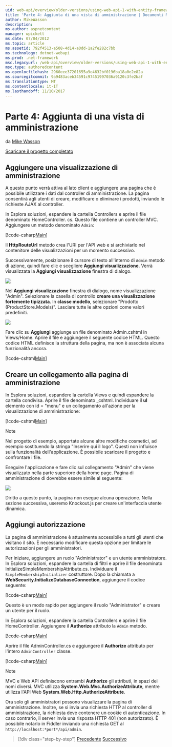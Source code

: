 ```yaml
---
uid: web-api/overview/older-versions/using-web-api-1-with-entity-framework-5/using-web-api-with-entity-framework-part-4
title: 'Parte 4: Aggiunta di una vista di amministrazione | Documenti Microsoft'
author: MikeWasson
description: 
ms.author: aspnetcontent
manager: wpickett
ms.date: 07/04/2012
ms.topic: article
ms.assetid: 792f4513-a508-4d14-a0dd-1a2fe282c7bb
ms.technology: dotnet-webapi
ms.prod: .net-framework
msc.legacyurl: /web-api/overview/older-versions/using-web-api-1-with-entity-framework-5/using-web-api-with-entity-framework-part-4
msc.type: authoredcontent
ms.openlocfilehash: 2960eee37201655a9e4632bf0196ba18a0e2e82a
ms.sourcegitcommit: 9a9483aceb34591c97451997036a9120c3fe2baf
ms.translationtype: MT
ms.contentlocale: it-IT
ms.lasthandoff: 11/10/2017
---
```

<a name="part-4-adding-an-admin-view"></a>Parte 4: Aggiunta di una vista di amministrazione
====================
da [Mike Wasson](https://github.com/MikeWasson)

[Scaricare il progetto completato](http://code.msdn.microsoft.com/ASP-NET-Web-API-with-afa30545)

## <a name="add-an-admin-view"></a>Aggiungere una visualizzazione di amministrazione

A questo punto verrà attiva al lato client e aggiungere una pagina che è possibile utilizzare i dati dal controller di amministrazione. La pagina consentirà agli utenti di creare, modificare o eliminare i prodotti, inviando le richieste AJAX al controller.

In Esplora soluzioni, espandere la cartella Controllers e aprire il file denominato HomeController. cs. Questo file contiene un controller MVC. Aggiungere un metodo denominato `Admin`:

[!code-csharp[Main](using-web-api-with-entity-framework-part-4/samples/sample1.cs)]

Il **HttpRouteUrl** metodo crea l'URI per l'API web e si archiviarlo nel contenitore delle visualizzazioni per un momento successivo.

Successivamente, posizionare il cursore di testo all'interno di `Admin` metodo di azione, quindi fare clic e scegliere **Aggiungi visualizzazione**. Verrà visualizzata la **Aggiungi visualizzazione** finestra di dialogo.

![](using-web-api-with-entity-framework-part-4/_static/image1.png)

Nel **Aggiungi visualizzazione** finestra di dialogo, nome visualizzazione "Admin". Selezionare la casella di controllo **creare una visualizzazione fortemente tipizzata**. In **classe modello**, selezionare "Prodotto (ProductStore.Models)". Lasciare tutte le altre opzioni come valori predefiniti.

![](using-web-api-with-entity-framework-part-4/_static/image2.png)

Fare clic su **Aggiungi** aggiunge un file denominato Admin.cshtml in Views/Home. Aprire il file e aggiungere il seguente codice HTML. Questo codice HTML definisce la struttura della pagina, ma non è associata alcuna funzionalità ancora.

[!code-cshtml[Main](using-web-api-with-entity-framework-part-4/samples/sample2.cshtml)]

## <a name="create-a-link-to-the-admin-page"></a>Creare un collegamento alla pagina di amministrazione

In Esplora soluzioni, espandere la cartella Views e quindi espandere la cartella condivisa. Aprire il file denominato \_cshtml. Individuare il **ul** elemento con id = "menu" e un collegamento all'azione per la visualizzazione di amministrazione:

[!code-cshtml[Main](using-web-api-with-entity-framework-part-4/samples/sample3.cshtml)]

> [!NOTE]
> Nel progetto di esempio, apportate alcune altre modifiche cosmetici, ad esempio sostituendo la stringa "Inserire qui il logo". Questi non influisce sulla funzionalità dell'applicazione. È possibile scaricare il progetto e confrontare i file.


Eseguire l'applicazione e fare clic sul collegamento "Admin" che viene visualizzato nella parte superiore della home page. Pagina di amministrazione di dovrebbe essere simile al seguente:

![](using-web-api-with-entity-framework-part-4/_static/image3.png)

Diritto a questo punto, la pagina non esegue alcuna operazione. Nella sezione successiva, useremo Knockout.js per creare un'interfaccia utente dinamica.

## <a name="add-authorization"></a>Aggiungi autorizzazione

La pagina di amministrazione è attualmente accessibile a tutti gli utenti che visitano il sito. È necessario modificare questa opzione per limitare le autorizzazioni per gli amministratori.

Per iniziare, aggiungere un ruolo "Administrator" e un utente amministratore. In Esplora soluzioni, espandere la cartella di filtri e aprire il file denominato InitializeSimpleMembershipAttribute.cs. Individuare il `SimpleMembershipInitializer` costruttore. Dopo la chiamata a **WebSecurity.InitializeDatabaseConnection**, aggiungere il codice seguente:

[!code-csharp[Main](using-web-api-with-entity-framework-part-4/samples/sample4.cs)]

Questo è un modo rapido per aggiungere il ruolo "Administrator" e creare un utente per il ruolo.

In Esplora soluzioni, espandere la cartella Controllers e aprire il file HomeController. Aggiungere il **Authorize** attributo la `Admin` metodo.

[!code-csharp[Main](using-web-api-with-entity-framework-part-4/samples/sample5.cs)]

Aprire il file AdminController.cs e aggiungere il **Authorize** attributo per l'intero `AdminController` classe.

[!code-csharp[Main](using-web-api-with-entity-framework-part-4/samples/sample6.cs)]

> [!NOTE]
> MVC e Web API definiscono entrambi **Authorize** gli attributi, in spazi dei nomi diversi. MVC utilizza **System.Web.Mvc.AuthorizeAttribute**, mentre utilizza l'API Web **System.Web.Http.AuthorizeAttribute**.


Ora solo gli amministratori possono visualizzare la pagina di amministrazione. Inoltre, se si invia una richiesta HTTP al controller di amministrazione, la richiesta deve contenere un cookie di autenticazione. In caso contrario, il server invia una risposta HTTP 401 (non autorizzato). È possibile notarlo in Fiddler inviando una richiesta GET al `http://localhost:*port*/api/admin`.

>[!div class="step-by-step"]
[Precedente](using-web-api-with-entity-framework-part-3.md)
[Successivo](using-web-api-with-entity-framework-part-5.md)
